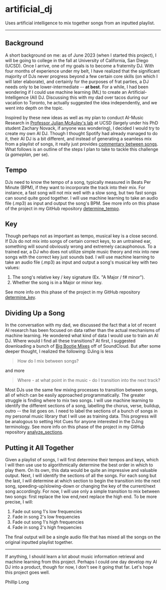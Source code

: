 # artificial_dj
Uses artificial intelligence to mix together songs from an inputted playlist.

---

## Background

A short background on me: as of June 2023 (when I started this project), I will be going to college in the fall at University of California, San Diego (UCSD). Once I arrive, one of my goals is to become a fraternity DJ. With four months of experience under my belt, I have realized that the significant majority of DJs never progress beyond a few certain core skills (on which I will later elaborate), and certainly for the purposes of frat parties, a DJ needs only to be lower-intermediate -- **at best**. For a while, I had been wondering if I could use machine learning (ML) to create an Artificial-Intelligence (AI) DJ. Discussing this with my dad over tacos during our vacation to Toronto, he actually suggested the idea independently, and we went into depth on the topic.

Inspired by these new ideas as well as my plan to conduct AI-Music Research in [Professor Julian McAuley's lab](https://cseweb.ucsd.edu/~jmcauley/) at UCSD (largely under his PhD student Zachary Novack, if anyone was wondering), I decided I would try to create my own AI DJ. Though I thought Spotify had already managed to do it, their AI DJ is a bit different, and instead of generating a seamless mix from a playlist of songs, it really just provides [commentary between songs](https://newsroom.spotify.com/2023-02-22/spotify-debuts-a-new-ai-dj-right-in-your-pocket/). What follows is an outline of the steps I plan to take to tackle this challenge (a *gameplan*, per se).


## Tempo

DJs need to know the tempo of a song, typically measured in Beats Per Minute (BPM), if they want to incorporate the track into their mix. For instance, a fast song will not mix well with a slow song, but two fast songs can sound quite good together. I will use machine learning to take an audio file (.mp3) as input and output the song's BPM. See more info on this phase of the project in my GitHub repository [determine_tempo](https://github.com/pnlong/determine_tempo).


## Key

Though perhaps not as important as tempo, musical key is a close second. If DJs do not mix into songs of certain correct keys, to an untrained ear, something will sound obviously wrong and extremely cacauphonous. To a trained ear, a DJ who does not utilize simple music theory and mix into new songs with the correct key just sounds bad. I will use machine learning to take an audio file (.mp3) as input and output a song's musical key with two values:

1. The song's relative key / key signature (Ex. "A Major / f# minor").
2. Whether the song is in a Major or minor key.

See more info on this phase of the project in my GitHub repository [determine_key](https://github.com/pnlong/determine_key).


## Dividing Up a Song

In the conversation with my dad, we discussed the fact that a lot of recent AI research has been focused on data rather than the actual mechanisms of machine learning. He wondered what kind of data I would use to train an AI DJ. Where would I find all these transitions? At first, I suggested downloading a bunch of [Big Bootie Mixes](https://soundcloud.com/two-friends/sets/big-bootie-mixes) off of SoundCloud. But after some deeper thought, I realized the following: DJing is less

> How do I mix between songs?

and more

> Where - at what point in the music - do I transition into the next track?

Most DJs use the same few mixing processes to transition between songs, all of which can be easily approached programmatically. The greater struggle is finding where to mix two songs. I will use machine learning to identify the different sections of a song, labelling the chorus, verse, buildup, outro -- the list goes on. I need to label the sections of a bunch of songs in my personal music library that I will use as training data. This progress will be analogous to setting Hot Cues for anyone interested in the DJing terminology. See more info on this phase of the project in my GitHub repository [analyze_sections](https://github.com/pnlong/analyze_sections).


## Putting it All Together

Given a playlist of songs, I will first determine their tempos and keys, which I will then use use to algorithmically determine the best order in which to play them. On its own, this data would be quite an impressive and valuable output. Next, I will identify the sections of all the songs. For each song but the last, I will determine at which section to begin the transition into the next song, speeding-up/slowing-down or changing the key of the current/next song accordingly. For now, I will use only a simple transition to mix between two songs: first replace the low end,next replace the high end. To be more precise, I will:

1. Fade out song 1's low frequencies
2. Fade in song 2's low frequencies
3. Fade out song 1's high frequencies
4. Fade in song 2's high frequencies

The final output will be a single audio file that has mixed all the songs on the original inputted playlist together.


---

If anything, I should learn a lot about music information retrieval and machine learning from this project. Perhaps I could one day develop my AI DJ into a product, though for now, I don't see it going that far. Let's hope this project goes well.

Phillip Long